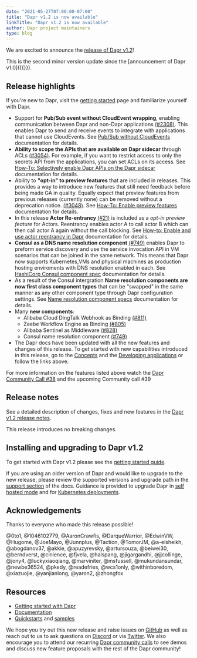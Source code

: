 ```yaml
---
date: "2021-05-27T07:00:00-07:00"
title: "Dapr v1.2 is now available"
linkTitle: "Dapr v1.2 is now available"
author: Dapr project maintainers
type: blog
---
```


We are excited to announce the [release of Dapr v1.2](https://github.com/dapr/dapr/releases/tag/v1.2.0)!

This is the second minor version update since the [announcement of Dapr v1.0]({{<ref v1-announcement>}}).

## Release highlights

If you're new to Dapr, visit the [getting started](https://docs.dapr.io/getting-started/) page and familiarize yourself with Dapr.

 - Support for **Pub/Sub event without CloudEvent wrapping**, enabling communication between Dapr and non-Dapr applications [(#2308)](https://github.com/dapr/dapr/issues/2308). This enables Dapr to send and receive events to integrate with applications that cannot use CloudEvents. See [Pub/Sub without CloudEvents](https://docs.dapr.io/developing-applications/building-blocks/pubsub/pubsub-raw/) documentation for details.
 - **Ability to scope the APIs that are available on Dapr sidecar** through ACLs [(#3054)](https://github.com/dapr/dapr/issues/3054). For example, if you want to restrict access to only the secrets API from the applications, you can set ACLs on its access.  See [How-To: Selectively enable Dapr APIs on the Dapr sidecar](https://docs.dapr.io/operations/configuration/api-allowlist/) documentation for details.
 - Ability to **"opt-in" to preview features** that are included in  releases. This provides a way to introduce new features that still need feedback before being made GA in quality. Equally expect that preview features from previous releases (currently none) can be removed without a deprecation notice. [(#3048)](https://github.com/dapr/dapr/issues/3048). See [How-To: Enable preview features](https://docs.dapr.io/operations/configuration/preview-features/) documentation for details.
 -  In this release **Actor Re-entrancy** [(#21)](https://github.com/dapr/dapr/issues/21) is included as a *opt-in preview feature* for Actors. Reentrancy enables actor A to call actor B which can then call actor A again without the call blocking. See [How-to: Enable and use actor reentrancy in Dapr](https://docs.dapr.io/developing-applications/building-blocks/actors/actor-reentrancy/) documentation for details.
 -  **Consul as a DNS name resolution component** [(#749)](https://github.com/dapr/components-contrib/issues/749) enables Dapr to preform service discovery and use the service invocation API in VM scenarios that can be joined in the same network. This means that Dapr now supports Kubernetes,VMs and physical machines as production hosting enviroments with DNS resolution enabled in each. See [HashiCorp Consul component spec](https://docs.dapr.io/reference/components-reference/supported-name-resolution/setup-nr-consul/) documentation for details.
 -  As a result of the Consul intergration **Name resolution components are now first class component types** that can be "swapped" in the same manner as any other component type through Dapr configuration settings. See [Name resolution component specs](https://docs.dapr.io/reference/components-reference/supported-name-resolution/) documentation for details.   
 - Many **new components**:
     - Alibaba Cloud DingTalk Webhook as Binding [(#811)](https://github.com/dapr/components-contrib/issues/811)
     - Zeebe Workflow Engine as Binding [(#805)](https://github.com/dapr/components-contrib/issues/805)
     - Alibaba Sentinel as Middleware [(#828)](https://github.com/dapr/components-contrib/issues/828)
     - Consul name resolution component [(#749)](https://github.com/dapr/components-contrib/issues/749)
 - The Dapr docs have been updated with all the new features and changes of this release. To get started with new capabilities introduced in this release, go to the [Concepts](https://docs.dapr.io/concepts/) and the [Developing applications](https://docs.dapr.io/developing-applications/) or follow the links above.

For more information on the features listed above watch the [Dapr Community Call #38](https://www.youtube.com/watch?v=LSYyTL0nS8Y) and the upcoming Community call #39

## Release notes
See a detailed description of changes, fixes and new features in the [Dapr v1.2 release notes](https://github.com/dapr/dapr/releases/tag/v1.2.0). 

This release introduces no breaking changes.

## Installing and upgrading to Dapr v1.2
To get started with Dapr v1.2 please see the [getting started guide](https://docs.dapr.io/getting-started/).

If you are using an older version of Dapr and would like to upgrade to the new release, please review the supported versions and upgrade path in the [support section](https://docs.dapr.io/operations/support/support-release-policy/) of the docs. Guidance is provided to upgrade Dapr in [self hosted mode](https://docs.dapr.io/operations/hosting/self-hosted/self-hosted-upgrade/) and for [Kubernetes deployments](https://docs.dapr.io/operations/hosting/kubernetes/kubernetes-upgrade/).

## Acknowledgements
Thanks to everyone who made this release possible!

@0to1, @1046102779, @AaronCrawfis, @DarqueWarrior, @EdwinVW, @Hugome, @JoeMayo, @Junnplus, @Taction, @TomorJM, @a-elsheikh, @abogdanov37, @akkie, @apuzyrevsky, @artursouza, @beiwei30, @berndverst, @cinience, @fjvela, @halspang, @jigargandhi, @jjcollinge, @jony4, @luckyxiaoqiang, @marviniter, @msfussell, @mukundansundar, @newbe36524, @pkedy, @readefries, @wcs1only, @withinboredom, @xiazuojie, @yanjianlong, @yaron2, @zhongfox

## Resources

- [Getting started with Dapr](https://docs.dapr.io/getting-started/)
- [Documentation](https://docs.dapr.io/)
- [Quickstarts](https://github.com/dapr/quickstarts/tree/release-1.2) and [samples](https://github.com/dapr/samples)

We hope you try out this new release and raise issues on [GitHub](https://github.com/dapr) as well as reach out to us to ask questions on [Discord](https://aka.ms/dapr-discord) or via [Twitter](https://twitter.com/daprdev). We also encourage you to attend our recurring [Dapr community calls](https://github.com/dapr/community#community-meetings) to see demos and discuss new feature proposals with the rest of the Dapr community!
